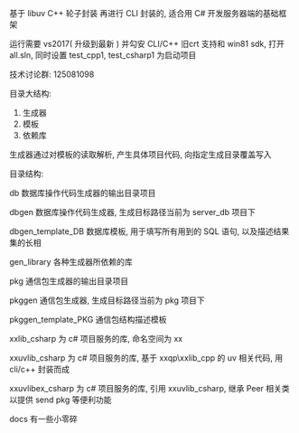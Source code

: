 ﻿基于 libuv C++ 轮子封装 再进行 CLI 封装的, 适合用 C# 开发服务器端的基础框架

运行需要 vs2017( 升级到最新 ) 并勾安 CLI/C++ 旧crt 支持和 win81 sdk, 打开 all.sln, 同时设置 test_cpp1, test_csharp1 为启动项目

技术讨论群: 125081098


目录大结构:
1. 生成器
2. 模板
3. 依赖库


生成器通过对模板的读取解析, 产生具体项目代码, 向指定生成目录覆盖写入

目录结构:

db
数据库操作代码生成器的输出目录项目

dbgen
数据库操作代码生成器, 生成目标路径当前为 server_db 项目下

dbgen_template_DB
数据库模板, 用于填写所有用到的 SQL 语句, 以及描述结果集的长相

gen_library
各种生成器所依赖的库

pkg
通信包生成器的输出目录项目

pkggen
通信包生成器, 生成目标路径当前为 pkg 项目下

pkggen_template_PKG
通信包结构描述模板


xxlib_csharp
为 c# 项目服务的库, 命名空间为 xx

xxuvlib_csharp
为 c# 项目服务的库, 基于 xxqp\xxlib_cpp 的 uv 相关代码, 用 cli/c++ 封装而成

xxuvlibex_csharp
为 c# 项目服务的库, 引用 xxuvlib_csharp, 继承 Peer 相关类以提供 send pkg 等便利功能




docs
有一些小零碎
